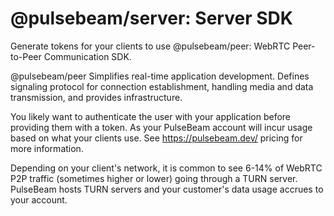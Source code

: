 # @pulsebeam/server: Server SDK

Generate tokens for your clients to use @pulsebeam/peer: WebRTC Peer-to-Peer Communication SDK. 

@pulsebeam/peer Simplifies real-time application development. Defines signaling protocol for connection establishment, handling media and data transmission, and provides infrastructure.

You likely want to authenticate the user with your application before providing them with a token. As your PulseBeam account will incur usage based on what your clients use. See https://pulsebeam.dev/ pricing for more information.

Depending on your client's network, it is common to see 6-14% of WebRTC P2P traffic (sometimes higher or lower) going through a TURN server. PulseBeam hosts TURN servers and your customer's data usage accrues to your account. 